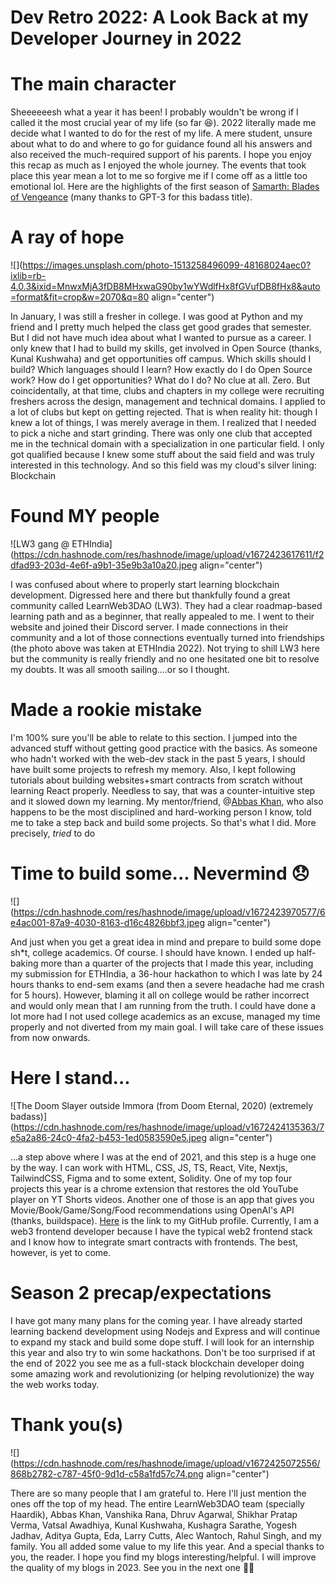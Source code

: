 # Dev Retro 2022: A Look Back at my Developer Journey in 2022

# The main character

Sheeeeeesh what a year it has been! I probably wouldn't be wrong if I called it the most crucial year of my life (so far 😆). 2022 literally made me decide what I wanted to do for the rest of my life. A mere student, unsure about what to do and where to go for guidance found all his answers and also received the much-required support of his parents. I hope you enjoy this recap as much as I enjoyed the whole journey. The events that took place this year mean a lot to me so forgive me if I come off as a little too emotional lol. Here are the highlights of the first season of [Samarth: Blades of Vengeance](https://twitter.com/awesamarth_/status/1598266930758299649/photo/1) (many thanks to GPT-3 for this badass title).

# A ray of hope

![](https://images.unsplash.com/photo-1513258496099-48168024aec0?ixlib=rb-4.0.3&ixid=MnwxMjA3fDB8MHxwaG90by1wYWdlfHx8fGVufDB8fHx8&auto=format&fit=crop&w=2070&q=80 align="center")

In January, I was still a fresher in college. I was good at Python and my friend and I pretty much helped the class get good grades that semester. But I did not have much idea about what I wanted to pursue as a career. I only knew that I had to build my skills, get involved in Open Source (thanks, Kunal Kushwaha) and get opportunities off campus. Which skills should I build? Which languages should I learn? How exactly do I do Open Source work? How do I get opportunities? What do I do? No clue at all. Zero. But coincidentally, at that time, clubs and chapters in my college were recruiting freshers across the design, management and technical domains. I applied to a lot of clubs but kept on getting rejected. That is when reality hit: though I knew a lot of things, I was merely average in them. I realized that I needed to pick a niche and start grinding. There was only one club that accepted me in the technical domain with a specialization in one particular field. I only got qualified because I knew some stuff about the said field and was truly interested in this technology. And so this field was my cloud's silver lining: Blockchain

# Found MY people

![LW3 gang @ ETHIndia](https://cdn.hashnode.com/res/hashnode/image/upload/v1672423617611/f2dfad93-203d-4e6f-a9b1-35e9b3a10a20.jpeg align="center")

I was confused about where to properly start learning blockchain development. Digressed here and there but thankfully found a great community called LearnWeb3DAO (LW3). They had a clear roadmap-based learning path and as a beginner, that really appealed to me. I went to their website and joined their Discord server. I made connections in their community and a lot of those connections eventually turned into friendships (the photo above was taken at ETHIndia 2022). Not trying to shill LW3 here but the community is really friendly and no one hesitated one bit to resolve my doubts. It was all smooth sailing....or so I thought.

# Made a rookie mistake

I'm 100% sure you'll be able to relate to this section. I jumped into the advanced stuff without getting good practice with the basics. As someone who hadn't worked with the web-dev stack in the past 5 years, I should have built some projects to refresh my memory. Also, I kept following tutorials about building websites+smart contracts from scratch without learning React properly. Needless to say, that was a counter-intuitive step and it slowed down my learning. My mentor/friend, @[Abbas Khan](@AbbasWeb3), who also happens to be the most disciplined and hard-working person I know, told me to take a step back and build some projects. So that's what I did. More precisely, *tried* to do

# Time to build some... Nevermind 😞

![](https://cdn.hashnode.com/res/hashnode/image/upload/v1672423970577/6e4ac001-87a9-4030-8163-d16c4826bbf3.jpeg align="center")

And just when you get a great idea in mind and prepare to build some dope sh\*t, college academics. Of course. I should have known. I ended up half-baking more than a quarter of the projects that I made this year, including my submission for ETHIndia, a 36-hour hackathon to which I was late by 24 hours thanks to end-sem exams (and then a severe headache had me crash for 5 hours). However, blaming it all on college would be rather incorrect and would only mean that I am running from the truth. I could have done a lot more had I not used college academics as an excuse, managed my time properly and not diverted from my main goal. I will take care of these issues from now onwards.

# Here I stand...

![The Doom Slayer outside Immora (from Doom Eternal, 2020) (extremely badass)](https://cdn.hashnode.com/res/hashnode/image/upload/v1672424135363/7e5a2a86-24c0-4fa2-b453-1ed0583590e5.jpeg align="center")

...a step above where I was at the end of 2021, and this step is a huge one by the way. I can work with HTML, CSS, JS, TS, React, Vite, Nextjs, TailwindCSS, Figma and to some extent, Solidity. One of my top four projects this year is a chrome extension that restores the old YouTube player on YT Shorts videos. Another one of those is an app that gives you Movie/Book/Game/Song/Food recommendations using OpenAI's API (thanks, buildspace). [Here](https://github.com/awesamarth) is the link to my GitHub profile. Currently, I am a web3 frontend developer because I have the typical web2 frontend stack and I know how to integrate smart contracts with frontends. The best, however, is yet to come.

# Season 2 precap/expectations

I have got many many plans for the coming year. I have already started learning backend development using Nodejs and Express and will continue to expand my stack and build some dope stuff. I will look for an internship this year and also try to win some hackathons. Don't be too surprised if at the end of 2022 you see me as a full-stack blockchain developer doing some amazing work and revolutionizing (or helping revolutionize) the way the web works today.

# Thank you(s)

![](https://cdn.hashnode.com/res/hashnode/image/upload/v1672425072556/868b2782-c787-45f0-9d1d-c58a1fd57c74.png align="center")

There are so many people that I am grateful to. Here I'll just mention the ones off the top of my head. The entire LearnWeb3DAO team (specially Haardik), Abbas Khan, Vanshika Rana, Dhruv Agarwal, Shikhar Pratap Verma, Vatsal Awadhiya, Kunal Kushwaha, Kushagra Sarathe, Yogesh Jadhav, Aditya Gupta, Eda, Larry Cutts, Alec Wantoch, Rahul Singh, and my family. You all added some value to my life this year. And a special thanks to you, the reader. I hope you find my blogs interesting/helpful. I will improve the quality of my blogs in 2023. See you in the next one 👋👋